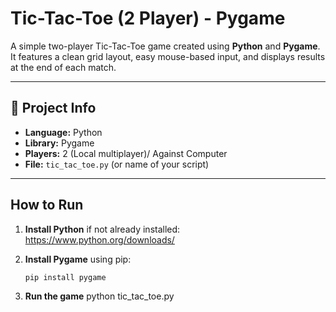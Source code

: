 # Tic-Tac-Toe (2 Player) - Pygame

A simple two-player Tic-Tac-Toe game created using **Python** and **Pygame**. It features a clean grid layout, easy mouse-based input, and displays results at the end of each match.

---

## 📁 Project Info

- **Language:** Python
- **Library:** Pygame
- **Players:** 2 (Local multiplayer)/ Against Computer
- **File:** `tic_tac_toe.py` (or name of your script)

---

## How to Run

1. **Install Python** if not already installed:  
   https://www.python.org/downloads/

2. **Install Pygame** using pip:
   ```bash
   pip install pygame

3. **Run the game** 
python tic_tac_toe.py
